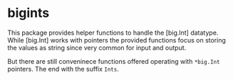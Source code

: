 # bigints

This package provides helper functions to handle the [big.Int] datatype. 
While [big.Int] works with pointers the provided functions focus on storing the values as string since very common for input and output.

But there are still conveninece functions offered operating with `*big.Int` pointers. The end with the suffix `Ints`.
